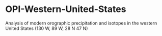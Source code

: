 # OPI-Western-United-States
Analysis of modern orographic precipitation and isotopes in the western United States (130 W, 89 W, 28 N 47 N)
